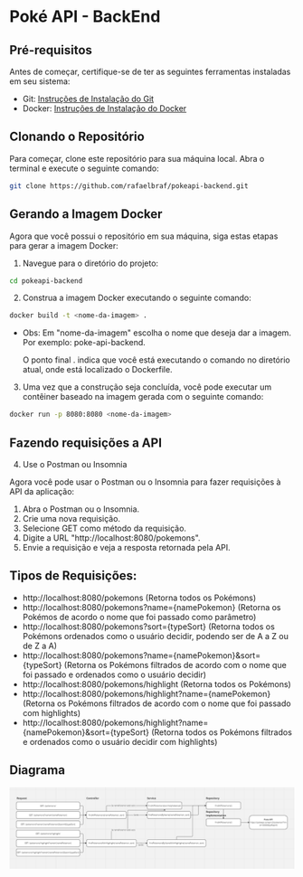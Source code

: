 # Poké API - BackEnd

## Pré-requisitos

Antes de começar, certifique-se de ter as seguintes ferramentas instaladas em seu sistema:

- Git: [Instruções de Instalação do Git](https://git-scm.com/book/en/v2/Getting-Started-Installing-Git)
- Docker: [Instruções de Instalação do Docker](https://docs.docker.com/get-docker/)

## Clonando o Repositório

Para começar, clone este repositório para sua máquina local. Abra o terminal e execute o seguinte comando:

```bash
git clone https://github.com/rafaelbraf/pokeapi-backend.git
```

## Gerando a Imagem Docker

Agora que você possui o repositório em sua máquina, siga estas etapas para gerar a imagem Docker:

1. Navegue para o diretório do projeto:
```bash
cd pokeapi-backend
```

2. Construa a imagem Docker executando o seguinte comando:
```bash
docker build -t <nome-da-imagem> .
```
- Obs: Em "nome-da-imagem" escolha o nome que deseja dar a imagem. Por exemplo: poke-api-backend.

   O ponto final . indica que você está executando o comando no diretório atual, onde está localizado o Dockerfile.

3. Uma vez que a construção seja concluída, você pode executar um contêiner baseado na imagem gerada com o seguinte comando:
```bash
docker run -p 8080:8080 <nome-da-imagem>
```

## Fazendo requisições a API

4. Use o Postman ou Insomnia

 Agora você pode usar o Postman ou o Insomnia para fazer requisições à API da aplicação:
   1. Abra o Postman ou o Insomnia.
   2. Crie uma nova requisição.
   3. Selecione GET como método da requisição.
   4. Digite a URL "http://localhost:8080/pokemons".
   5. Envie a requisição e veja a resposta retornada pela API.


## Tipos de Requisições:
 - http://localhost:8080/pokemons (Retorna todos os Pokémons)
 - http://localhost:8080/pokemons?name={namePokemon} (Retorna os Pokémos de acordo o nome que foi passado como parâmetro)
 - http://localhost:8080/pokemons?sort={typeSort} (Retorna todos os Pokémons ordenados como o usuário decidir, podendo ser de A a Z ou de Z a A)
 - http://localhost:8080/pokemons?name={namePokemon}&sort={typeSort} (Retorna os Pokémons filtrados de acordo com o nome que foi passado e ordenados como o usuário decidir)
 - http://localhost:8080/pokemons/highlight (Retorna todos os Pokémons)
 - http://localhost:8080/pokemons/highlight?name={namePokemon} (Retorna os Pokémons filtrados de acordo com o nome que foi passado com highlights)
 - http://localhost:8080/pokemons/highlight?name={namePokemon}&sort={typeSort} (Retorna todos os Pokémons filtrados e ordenados como o usuário decidir com highlights)

## Diagrama
![texto](https://github.com/rafaelbraf/pokeapi-backend/blob/master/diagrama-pokeapi.PNG)
